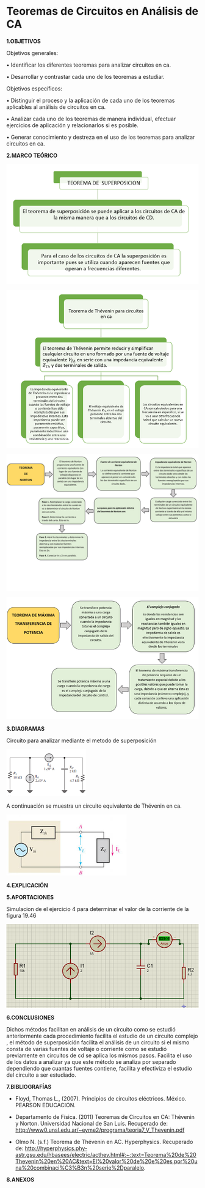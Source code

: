 # Teoremas de Circuitos en Análisis de CA
**1.OBJETIVOS**

Objetivos generales:

•	Identificar los diferentes teoremas para analizar circuitos en ca. 

•	Desarrollar y contrastar cada uno de los teoremas a estudiar.

Objetivos específicos:

•	Distinguir el proceso y la aplicación de cada uno de los teoremas aplicables al análisis de circuitos en ca.

•	Analizar cada uno de los teoremas de manera individual, efectuar ejercicios de aplicación y relacionarlos si es posible.

•	Generar conocimiento y destreza en el uso de los teoremas para analizar circuitos en ca. 

**2.MARCO TEÓRICO**

![superposicion](https://github.com/Katherine01-Arevalo/PRODUCTO-UNIDAD-PARCIAL-2/blob/main/img/superpocicion.png)

![Thevenin_CA](https://github.com/Katherine01-Arevalo/PRODUCTO-UNIDAD-PARCIAL-2/blob/main/img/Thevenin_CA.png)

![.](https://github.com/Katherine01-Arevalo/PRODUCTO-UNIDAD-PARCIAL-2/blob/main/img/Mapa_Teorema_Norton.jpg)

![.](https://github.com/Katherine01-Arevalo/PRODUCTO-UNIDAD-PARCIAL-2/blob/main/img/Teorema_maximapotencia_transferida.png)

**3.DIAGRAMAS**

Circuito para analizar mediante el metodo de superposición 

![circuto](https://github.com/Katherine01-Arevalo/PRODUCTO-UNIDAD-PARCIAL-2/blob/main/img/19.46.png)

A continuación se muestra un circuito equivalente de Thévenin en ca.

![CA_Thevenin](https://github.com/Katherine01-Arevalo/PRODUCTO-UNIDAD-PARCIAL-2/blob/main/img/CA_Thevenin.jpg)

**4.EXPLICACIÓN**


**5.APORTACIONES**

Simulacion de el ejercicio  4 para determinar el valor de la corriente  de la figura 19.46

![circuito](https://github.com/Katherine01-Arevalo/PRODUCTO-UNIDAD-PARCIAL-2/blob/main/img/circuito.PNG)


**6.CONCLUSIONES**

Dichos métodos facilitan en análisis de un circuito como se  estudió anteriormente cada procedimiento facilita el estudio de un circuito complejo , el método de superposición  facilita el análisis de un circuito si el mismo consta de varias fuentes de  voltaje o corriente como se estudió previamente  en circuitos de cd  se aplica  los mismos pasos.
Facilita el uso de los datos a analizar ya que este método  se analiza por separado dependiendo que cuantas fuentes contiene, facilita y efectiviza  el estudio del circuito a ser estudiado.


**7.BIBLIOGRAFÍAS**

-	Floyd, Thomas L., (2007). Principios de circuitos eléctricos. México. PEARSON EDUCACIÓN.  

- Departamento de Física. (2011) Teoremas de Circuitos en CA: Thévenin y Norton. Universidad Nacional de San Luis. Recuperado de: http://www0.unsl.edu.ar/~eyme2/programa/teoria7_V_Thevenin.pdf

- Olmo N. (s.f.) Teorema de Thévenin en AC. Hyperphysics. Recuperado de: http://hyperphysics.phy-astr.gsu.edu/hbasees/electric/acthev.html#:~:text=Teorema%20de%20Thevenin%20en%20AC&text=El%20valor%20de%20e%20es,por%20una%20combinaci%C3%B3n%20serie%2Dparalelo.


**8.ANEXOS**
